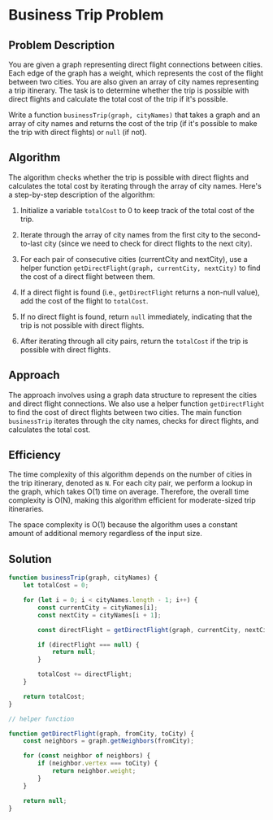 # Business Trip Problem

## Problem Description

You are given a graph representing direct flight connections between cities. Each edge of the graph has a weight, which represents the cost of the flight between two cities. You are also given an array of city names representing a trip itinerary. The task is to determine whether the trip is possible with direct flights and calculate the total cost of the trip if it's possible.

Write a function `businessTrip(graph, cityNames)` that takes a graph and an array of city names and returns the cost of the trip (if it's possible to make the trip with direct flights) or `null` (if not).

## Algorithm

The algorithm checks whether the trip is possible with direct flights and calculates the total cost by iterating through the array of city names. Here's a step-by-step description of the algorithm:

1. Initialize a variable `totalCost` to 0 to keep track of the total cost of the trip.

2. Iterate through the array of city names from the first city to the second-to-last city (since we need to check for direct flights to the next city).

3. For each pair of consecutive cities (currentCity and nextCity), use a helper function `getDirectFlight(graph, currentCity, nextCity)` to find the cost of a direct flight between them.

4. If a direct flight is found (i.e., `getDirectFlight` returns a non-null value), add the cost of the flight to `totalCost`.

5. If no direct flight is found, return `null` immediately, indicating that the trip is not possible with direct flights.

6. After iterating through all city pairs, return the `totalCost` if the trip is possible with direct flights.

## Approach

The approach involves using a graph data structure to represent the cities and direct flight connections. We also use a helper function `getDirectFlight` to find the cost of direct flights between two cities. The main function `businessTrip` iterates through the city names, checks for direct flights, and calculates the total cost.

## Efficiency

The time complexity of this algorithm depends on the number of cities in the trip itinerary, denoted as `N`. For each city pair, we perform a lookup in the graph, which takes O(1) time on average. Therefore, the overall time complexity is O(N), making this algorithm efficient for moderate-sized trip itineraries.

The space complexity is O(1) because the algorithm uses a constant amount of additional memory regardless of the input size.


## Solution 

```javascript
function businessTrip(graph, cityNames) {
    let totalCost = 0;

    for (let i = 0; i < cityNames.length - 1; i++) {
        const currentCity = cityNames[i];
        const nextCity = cityNames[i + 1];

        const directFlight = getDirectFlight(graph, currentCity, nextCity);

        if (directFlight === null) {
            return null;
        }

        totalCost += directFlight;
    }

    return totalCost;
}

// helper function

function getDirectFlight(graph, fromCity, toCity) {
    const neighbors = graph.getNeighbors(fromCity);

    for (const neighbor of neighbors) {
        if (neighbor.vertex === toCity) {
            return neighbor.weight;
        }
    }

    return null; 
}


```